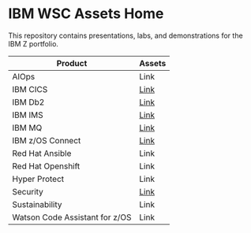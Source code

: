 # IBM WSC Assets Home

This repository contains presentations, labs, and demonstrations for the IBM Z portfolio.

| Product    | Assets |
| -------- | ------- |
| AIOps | Link |
| IBM CICS | [Link](ibmcics.md)    |
| IBM Db2  | [Link](ibmdb2.md)    |
| IBM IMS  | [Link](ibmims.md)    |
| IBM MQ  | [Link](ibmmq.md)    |
| IBM z/OS Connect | [Link](ibmzosconnect.md)     |
| Red Hat Ansible    | Link    |
| Red Hat Openshift | Link |
| Hyper Protect | Link |
| Security | [Link](security.md) |
| Sustainability | Link |
| Watson Code Assistant for z/OS | Link |